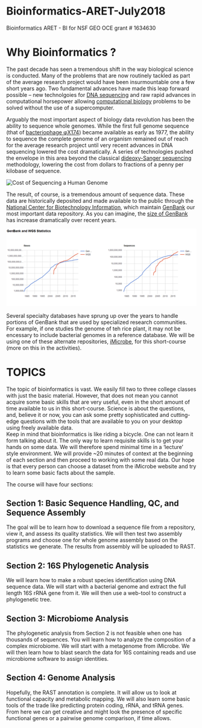 # Bioinformatics-ARET-July2018
Bioinformatics ARET - BI for NSF GEO OCE grant # 1634630


# Why Bioinformatics ?

The past decade has seen a tremendous shift in the way biological science is conducted.  Many of the problems that are now routinely tackled as part of the average research project would have been insurmountable one a few short years ago.   Two fundamental advances have made this leap forward possible – new technolgoies for [DNA sequencing](https://en.wikipedia.org/wiki/DNA_sequencing) and raw rapid advances in computational horsepower allowing [computational biology](https://en.wikipedia.org/wiki/Computational_biology) problems to be solved without the use of a supercomputer.


 Arguably the most important aspect of biology data revolution has been the ability to sequence whole genomes.  While the first full genome sequence (that of [bacteriophage φX174]( https://en.wikipedia.org/wiki/Phi_X_174)) became available as early as 1977, the ability to sequence the complete genome of an organism remained out of reach for the average research project until very recent advances in DNA sequencing lowered the cost dramatically.  A series of technologies pushed the envelope in this area beyond the classical [dideoxy-Sanger sequencing]( https://en.wikipedia.org/wiki/Sanger_sequencing) methodology, lowering the cost from dollars to fractions of a penny per kilobase of sequence.
 
 
![Cost of Sequencing a Human Genome](https://upload.wikimedia.org/wikipedia/commons/thumb/e/e7/Historic_cost_of_sequencing_a_human_genome.svg/1200px-Historic_cost_of_sequencing_a_human_genome.svg.png)


The result, of course, is a tremendous amount of sequence data.  These data are historically deposited and made available to the public through the [National Center for Biotechnology Information]( https://www.ncbi.nlm.nih.gov/), which maintain [GenBank](https://www.ncbi.nlm.nih.gov/genbank/) our most important data repository.  As you can imagine, the [size of GenBank]( https://www.ncbi.nlm.nih.gov/genbank/statistics/) has increase dramatically over recent  years.

![Number of Bases in GenBank as Individual Reads or Whole Genome Sequences](https://github.com/OUGenomics/Bioinformatics-ARET-July2018/blob/master/images/GenBank_size.png)

Several specialty databases have sprung up over the years to handle portions of GenBank that are used by specialized research communities.  For example, if one studies the genome of teh rice plant, it may not be encessary to include bacterial genomes in a reference database.  We will be using one of these alternate repositories, [iMicrobe](https://www.imicrobe.us/), for this short-course (more on this in the activities).

# TOPICS

The topic of bioinformatics is vast.  We easily fill two to three college classes with just the basic material.  However, that does not mean you cannot acquire some basic skills that are very useful, even in the short amount of time available to us in this short-course.   Science is about the questions, and, believe it or now, you can ask some pretty sophisticated and cutting-edge questions with the tools that are available to you on your desktop using freely available data.  
Keep in mind that bioinformatics is like riding a bicycle.  One can not learn it form talking about it. The only way to learn requisite skills is to get your hands on some data.  We will therefore spend minimal time in a ‘lecture’ style environment.  We will provide ~20 minutes of context at the beginning of each section and then proceed to working with some real data.  Our hope is that every person can choose a dataset from the iMicrobe website and try to learn some basic facts about the sample.

The course will have four sections:

## Section 1:  Basic Sequence Handling, QC, and Sequence Assembly

The goal will be to learn how to download a sequence file from a repository, view it, and assess its quality statistics.  We will then test two assembly programs and choose one for whole genome assembly based on the statistics we generate.  The results from assembly will be uploaded to RAST. 

## Section 2:  16S Phylogenetic Analysis

We will learn how to make a robust species identification using DNA sequence data.  We will start with a bacterial genome and extract the full length 16S rRNA gene from it.  We will then use a web-tool to construct a phylogenetic tree.

## Section 3:  Microbiome Analysis

The phylogenetic analysis from Section 2 is not feasible when one has thousands of sequences.  You will learn how to analyze the composition of a complex microbiome.  We will start with a metagenome from iMicrobe.  We will then learn how to blast search the data for 16S containing reads and use microbiome software to assign identities.

## Section 4:  Genome Analysis

Hopefully, the RAST annotation is complete. It will allow us to look at functional capacity and metabolic mapping.  We will also learn some basic tools of the trade like predicting protein coding, rRNA, and tRNA genes.  From here we can get creative and might look the presence of specific functional genes or a pairwise genome comparison, if time allows.

